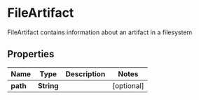 

# FileArtifact

FileArtifact contains information about an artifact in a filesystem
## Properties

Name | Type | Description | Notes
------------ | ------------- | ------------- | -------------
**path** | **String** |  |  [optional]



